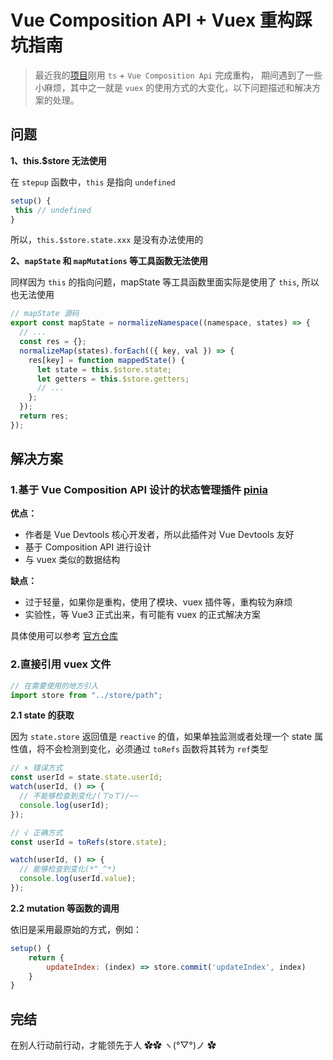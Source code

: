 # Vue Composition API + Vuex 重构踩坑指南

> 最近我的[项目](https://github.com/dream2023/vue-ele-form-generator)刚用 `ts` + `Vue Composition Api` 完成重构， 期间遇到了一些小麻烦，其中之一就是 `vuex` 的使用方式的大变化，以下问题描述和解决方案的处理。

## 问题

**1、this.\$store 无法使用**

在 `stepup` 函数中，`this` 是指向 `undefined`

```js
setup() {
 this // undefined
}
```

所以，`this.$store.state.xxx` 是没有办法使用的

**2、`mapState` 和 `mapMutations` 等工具函数无法使用**

同样因为 `this` 的指向问题，mapState 等工具函数里面实际是使用了 `this`, 所以也无法使用

```js
// mapState 源码
export const mapState = normalizeNamespace((namespace, states) => {
  // ...
  const res = {};
  normalizeMap(states).forEach(({ key, val }) => {
    res[key] = function mappedState() {
      let state = this.$store.state;
      let getters = this.$store.getters;
      // ...
    };
  });
  return res;
});
```

## 解决方案

### 1.基于 Vue Composition API 设计的状态管理插件 [pinia](https://github.com/posva/pinia)

**优点：**

- 作者是 Vue Devtools 核心开发者，所以此插件对 Vue Devtools 友好
- 基于 Composition API 进行设计
- 与 vuex 类似的数据结构

**缺点：**

- 过于轻量，如果你是重构，使用了模块、vuex 插件等，重构较为麻烦
- 实验性，等 Vue3 正式出来，有可能有 vuex 的正式解决方案

具体使用可以参考 [官方仓库](https://github.com/posva/pinia)

### 2.直接引用 vuex 文件

```js
// 在需要使用的地方引入
import store from "../store/path";
```

**2.1 state 的获取**

因为 `state.store` 返回值是 `reactive` 的值，如果单独监测或者处理一个 state 属性值，将不会检测到变化，必须通过 `toRefs` 函数将其转为 `ref`类型

```js
// × 错误方式
const userId = state.state.userId;
watch(userId, () => {
  // 不能够检查到变化/(ㄒoㄒ)/~~
  console.log(userId);
});
```

```js
// √ 正确方式
const userId = toRefs(store.state);

watch(userId, () => {
  // 能够检查到变化(*^_^*)
  console.log(userId.value);
});
```

**2.2 mutation 等函数的调用**

依旧是采用最原始的方式，例如：

```js
setup() {
	return {
		updateIndex: (index) => store.commit('updateIndex', index)
	}
}
```

## 完结

在别人行动前行动，才能领先于人 ✿✿ ヽ(°▽°)ノ ✿
